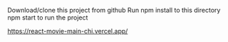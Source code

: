 Download/clone this project from github
Run npm install to this directory
npm start to run the project


https://react-movie-main-chi.vercel.app/

